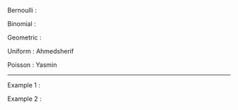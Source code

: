 Bernoulli : 

Binomial  : 

Geometric : 

Uniform   : Ahmedsherif 

Poisson   : Yasmin

------------------------------------------

Example 1   : 

Example 2   : 
